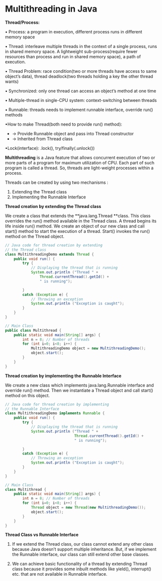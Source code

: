 # Multithreading in Java

**Thread/Process:**

• Process: a program in execution, different process runs in different memory space

• Thread: interleave multiple threads in the context of a single process, runs in shared memory space. A lightweight sub-process\(require fewer resources than process and run in shared memory space\), a path of execution.

• Thread Problem: race condition\(two or more threads have access to same object’s data\), thread deadlock\(two threads holding a key the other thread wants\)

• Synchronized: only one thread can access an object’s method at one time

• Multiple-thread in single-CPU system: context-switching between threads

• Runnable: threads needs to implement runnable interface, override run\(\) methods

•How to make Thread\(both need to provide run\(\) method\):

* -&gt; Provide Runnable object and pass into Thread constructor
* -&gt; Inherited from Thread class

•Lock\(interface\): .lock\(\), try/finally\(.unlock\(\)\)

**Multithreading** is a Java feature that allows concurrent execution of two or more parts of a program for maximum utilization of CPU. Each part of such program is called a thread. So, threads are light-weight processes within a process.

Threads can be created by using two mechanisms :  
1. Extending the Thread class  
2. Implementing the Runnable Interface

**Thread creation by extending the Thread class**

We create a class that extends the **java.lang.Thread **class. This class overrides the run\(\) method available in the Thread class. A thread begins its life inside run\(\) method. We create an object of our new class and call start\(\) method to start the execution of a thread. Start\(\) invokes the run\(\) method on the Thread object.

```java
// Java code for thread creation by extending 
// the Thread class 
class MultithreadingDemo extends Thread { 
    public void run() { 
        try { 
            // Displaying the thread that is running 
            System.out.println ("Thread " + 
                Thread.currentThread().getId() + 
                " is running"); 

        } 
        catch (Exception e) { 
            // Throwing an exception 
            System.out.println ("Exception is caught"); 
        } 
    } 
} 

// Main Class 
public class Multithread { 
    public static void main(String[] args) { 
        int n = 8; // Number of threads 
        for (int i=0; i<8; i++) { 
            MultithreadingDemo object = new MultithreadingDemo(); 
            object.start(); 
        } 
    } 
}
```

**Thread creation by implementing the Runnable Interface**

We create a new class which implements java.lang.Runnable interface and override run\(\) method. Then we instantiate a Thread object and call start\(\) method on this object.

```java
// Java code for thread creation by implementing 
// the Runnable Interface 
class MultithreadingDemo implements Runnable { 
    public void run() { 
        try { 
            // Displaying the thread that is running 
            System.out.println ("Thread " + 
                                Thread.currentThread().getId() + 
                                " is running"); 

        } 
        catch (Exception e) { 
            // Throwing an exception 
            System.out.println ("Exception is caught"); 
        } 
    } 
} 

// Main Class 
class Multithread { 
    public static void main(String[] args) { 
        int n = 8; // Number of threads 
        for (int i=0; i<8; i++) { 
            Thread object = new Thread(new MultithreadingDemo()); 
            object.start(); 
        } 
    } 
}
```

**Thread Class vs Runnable Interface**

1. If we extend the Thread class, our class cannot extend any other class because Java doesn’t support multiple inheritance. But, if we implement the Runnable interface, our class can still extend other base classes.

2. We can achieve basic functionality of a thread by extending Thread class because it provides some inbuilt methods like yield\(\), interrupt\(\) etc. that are not available in Runnable interface.



